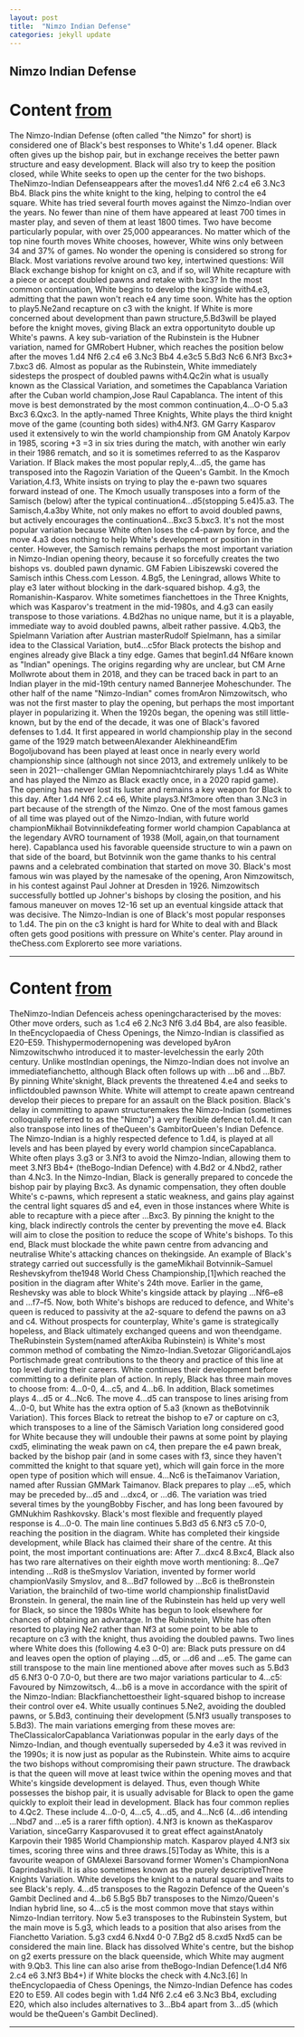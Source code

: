 ```yaml
---
layout: post
title:  "Nimzo Indian Defense"
categories: jekyll update
---
```


## Nimzo Indian Defense
# Content [from](https://www.chess.com/openings/Nimzo-Indian-Defense)
The Nimzo-Indian Defense (often called "the Nimzo" for short) is considered one of Black's best responses to White's 1.d4 opener. Black often gives up the bishop pair, but in exchange receives the better pawn structure and easy development. Black will also try to keep the position closed, while White seeks to open up the center for the two bishops.
TheNimzo-Indian Defenseappears after the moves1.d4 Nf6 2.c4 e6 3.Nc3 Bb4. Black pins the white knight to the king, helping to control the e4 square.
White has tried several fourth moves against the Nimzo-Indian over the years. No fewer than nine of them have appeared at least 700 times in master play, and seven of them at least 1800 times. Two have become particularly popular, with over 25,000 appearances. No matter which of the top nine fourth moves White chooses, however, White wins only between 34 and 37% of games. No wonder the opening is considered so strong for Black.
Most variations revolve around two key, intertwined questions: Will Black exchange bishop for knight on c3, and if so, will White recapture with a piece or accept doubled pawns and retake with bxc3?
In the most common continuation, White begins to develop the kingside with4.e3, admitting that the pawn won't reach e4 any time soon. White has the option to play5.Ne2and recapture on c3 with the knight. If White is more concerned about development than pawn structure,5.Bd3will be played before the knight moves, giving Black an extra opportunityto double up White's pawns.
A key sub-variation of the Rubinstein is the Hubner variation, named for GMRobert Hubner, which reaches the position below after the moves 1.d4 Nf6 2.c4 e6 3.Nc3 Bb4 4.e3c5 5.Bd3 Nc6 6.Nf3 Bxc3+ 7.bxc3 d6.
Almost as popular as the Rubinstein, White immediately sidesteps the prospect of doubled pawns with4.Qc2in what is usually known as the Classical Variation, and sometimes the Capablanca Variation after the Cuban world champion,Jose Raul Capablanca. The intent of this move is best demonstrated by the most common continuation,4...O-O 5.a3 Bxc3 6.Qxc3.
In the aptly-named Three Knights, White plays the third knight move of the game (counting both sides) with4.Nf3. GM Garry Kasparov used it extensively to win the world championship from GM Anatoly Karpov in 1985, scoring +3 =3 in six tries during the match, with another win early in their 1986 rematch, and so it is sometimes referred to as the Kasparov Variation.
If Black makes the most popular reply,4...d5, the game has transposed into the Ragozin Variation of the Queen's Gambit.
In the Kmoch Variation,4.f3, White insists on trying to play the e-pawn two squares forward instead of one. The Kmoch usually transposes into a form of the Samisch (below) after the typical continuation4...d5(stopping 5.e4)5.a3.
The Samisch,4.a3by White, not only makes no effort to avoid doubled pawns, but actively encourages the continuation4...Bxc3 5.bxc3. It's not the most popular variation because White often loses the c4-pawn by force, and the move 4.a3 does nothing to help White's development or position in the center. However, the Samisch remains perhaps the most important variation in Nimzo-Indian opening theory, because it so forcefully creates the two bishops vs. doubled pawn dynamic.
GM Fabien Libiszewski covered the Samisch inthis Chess.com Lesson.
4.Bg5, the Leningrad, allows White to play e3 later without blocking in the dark-squared bishop.
4.g3, the Romanishin-Kasparov. White sometimes fianchettoes in the Three Knights, which was Kasparov's treatment in the mid-1980s, and 4.g3 can easily transpose to those variations.
4.Bd2has no unique name, but it is a playable, immediate way to avoid doubled pawns, albeit rather passive.
4.Qb3, the Spielmann Variation after Austrian masterRudolf Spielmann, has a similar idea to the Classical Variation, but4...c5for Black protects the bishop and engines already give Black a tiny edge.
Games that begin1.d4 Nf6are known as "Indian" openings. The origins regarding why are unclear, but CM Arne Mollwrote about them in 2018, and they can be traced back in part to an Indian player in the mid-19th century named Bannerjee Moheschunder. The other half of the name "Nimzo-Indian" comes fromAron Nimzowitsch, who was not the first master to play the opening, but perhaps the most important player in popularizing it.
When the 1920s began, the opening was still little-known, but by the end of the decade, it was one of Black's favored defenses to 1.d4. It first appeared in world championship play in the second game of the 1929 match betweenAlexander AlekhineandEfim Bogoljubovand has been played at least once in nearly every world championship since (although not since 2013, and extremely unlikely to be seen in 2021--challenger GMIan Nepomniachtchirarely plays 1.d4 as White and has played the Nimzo as Black exactly once, in a 2020 rapid game).
The opening has never lost its luster and remains a key weapon for Black to this day. After 1.d4 Nf6 2.c4 e6, White plays3.Nf3more often than 3.Nc3 in part because of the strength of the Nimzo.
One of the most famous games of all time was played out of the Nimzo-Indian, with future world championMikhail Botvinnikdefeating former world champion Capablanca at the legendary AVRO tournament of 1938 (Moll, again,on that tournament here). Capablanca used his favorable queenside structure to win a pawn on that side of the board, but Botvinnik won the game thanks to his central pawns and a celebrated combination that started on move 30.
Black's most famous win was played by the namesake of the opening, Aron Nimzowitsch, in his contest against Paul Johner at Dresden in 1926. Nimzowitsch successfully bottled up Johner's bishops by closing the position, and his famous maneuver on moves 12-16 set up an eventual kingside attack that was decisive.
The Nimzo-Indian is one of Black's most popular responses to 1.d4. The pin on the c3 knight is hard for White to deal with and Black often gets good positions with pressure on White's center. Play around in theChess.com Explorerto see more variations.

---

# Content [from](https://en.wikipedia.org/wiki/Nimzo-Indian_Defence)
TheNimzo-Indian Defenceis achess openingcharacterised by the moves:
Other move orders, such as 1.c4 e6 2.Nc3 Nf6 3.d4 Bb4, are also feasible. In theEncyclopaedia of Chess Openings, the Nimzo-Indian is classified as E20–E59.
Thishypermodernopening was developed byAron Nimzowitschwho introduced it to master-levelchessin the early 20th century. Unlike mostIndian openings, the Nimzo-Indian does not involve an immediatefianchetto, although Black often follows up with ...b6 and ...Bb7. By pinning White'sknight, Black prevents the threatened 4.e4 and seeks to inflictdoubled pawnson White. White will attempt to create apawn centreand develop their pieces to prepare for an assault on the Black position.
Black's delay in committing to apawn structuremakes the Nimzo-Indian (sometimes colloquially referred to as the "Nimzo") a very flexible defence to1.d4. It can also transpose into lines of theQueen's GambitorQueen's Indian Defence. The Nimzo-Indian is a highly respected defence to 1.d4, is played at all levels and has been played by every world champion sinceCapablanca. White often plays 3.g3 or 3.Nf3 to avoid the Nimzo-Indian, allowing them to meet 3.Nf3 Bb4+ (theBogo-Indian Defence) with 4.Bd2 or 4.Nbd2, rather than 4.Nc3.
In the Nimzo-Indian, Black is generally prepared to concede the bishop pair by playing Bxc3. As dynamic compensation, they often double White's c-pawns, which represent a static weakness, and gains play against the central light squares d5 and e4, even in those instances where White is able to recapture with a piece after ...Bxc3. By pinning the knight to the king, black indirectly controls the center by preventing the move e4. Black will aim to close the position to reduce the scope of White's bishops. To this end, Black must blockade the white pawn centre from advancing and neutralise White's attacking chances on thekingside. An example of Black's strategy carried out successfully is the gameMikhail Botvinnik–Samuel Reshevskyfrom the1948 World Chess Championship,[1]which reached the position in the diagram after White's 24th move.
Earlier in the game, Reshevsky was able to block White's kingside attack by playing ...Nf6–e8 and ...f7–f5. Now, both White's bishops are reduced to defence, and White's queen is reduced to passivity at the a2-square to defend the pawns on a3 and c4. Without prospects for counterplay, White's game is strategically hopeless, and Black ultimately exchanged queens and won theendgame.
TheRubinstein System(named afterAkiba Rubinstein) is White's most common method of combating the Nimzo-Indian.Svetozar GligorićandLajos Portischmade great contributions to the theory and practice of this line at top level during their careers. White continues their development before committing to a definite plan of action. In reply, Black has three main moves to choose from: 4...0-0, 4...c5, and 4...b6.
In addition, Black sometimes plays 4...d5 or 4...Nc6. The move 4...d5 can transpose to lines arising from 4...0-0, but White has the extra option of 5.a3 (known as theBotvinnik Variation). This forces Black to retreat the bishop to e7 or capture on c3, which transposes to a line of the Sämisch Variation long considered good for White because they will undouble their pawns at some point by playing cxd5, eliminating the weak pawn on c4, then prepare the e4 pawn break, backed by the bishop pair (and in some cases with f3, since they haven't committed the knight to that square yet), which will gain force in the more open type of position which will ensue. 4...Nc6 is theTaimanov Variation, named after Russian GMMark Taimanov. Black prepares to play ...e5, which may be preceded by...d5 and ...dxc4, or ...d6. The variation was tried several times by the youngBobby Fischer, and has long been favoured by GMNukhim Rashkovsky.
Black's most flexible and frequently played response is 4...0-0. The main line continues 5.Bd3 d5 6.Nf3 c5 7.0-0, reaching the position in the diagram.
White has completed their kingside development, while Black has claimed their share of the centre. At this point, the most important continuations are:
After 7...dxc4 8.Bxc4,  Black also has two rare alternatives on their eighth move worth mentioning: 8...Qe7 intending ...Rd8 is theSmyslov Variation, invented by former world championVasily Smyslov, and  8...Bd7 followed by ...Bc6  is theBronstein Variation, the brainchild of two-time world championship finalistDavid Bronstein.
In general, the main line of the Rubinstein has held up very well for Black, so since the 1980s White has begun to look elsewhere for chances of obtaining an advantage. In the Rubinstein, White has often resorted to playing Ne2 rather than Nf3 at some point to be able to recapture on c3 with the knight, thus avoiding the doubled pawns. Two lines where White does this (following 4.e3 0-0) are:
Black puts pressure on d4 and leaves open the option of playing ...d5, or ...d6 and ...e5. The game can still transpose to the main line mentioned above after moves such as 5.Bd3 d5 6.Nf3 0-0 7.0-0, but there are two major variations particular to 4...c5:
Favoured by Nimzowitsch, 4...b6 is a move in accordance with the spirit of the Nimzo-Indian: Blackfianchettoestheir light-squared bishop to increase their control over e4. White usually continues 5.Ne2, avoiding the doubled pawns, or 5.Bd3, continuing their development (5.Nf3 usually transposes to 5.Bd3). The main variations emerging from these moves are:
TheClassicalorCapablanca Variationwas popular in the early days of the Nimzo-Indian, and though eventually superseded by 4.e3 it was revived in the 1990s; it is now just as popular as the Rubinstein. White aims to acquire the two bishops without compromising their pawn structure. The drawback is that the queen will move at least twice within the opening moves and that White's kingside development is delayed. Thus, even though White possesses the bishop pair, it is usually advisable for Black to open the game quickly to exploit their lead in development. Black has four common replies to 4.Qc2. These include 4...0-0, 4...c5, 4...d5, and 4...Nc6  (4...d6 intending ...Nbd7 and ...e5 is a rarer fifth option).
4.Nf3 is known as theKasparov Variation, sinceGarry Kasparovused it to great effect againstAnatoly Karpovin their 1985 World Championship match. Kasparov played 4.Nf3 six times, scoring three wins and three draws.[5]Today as White, this is a favourite weapon of GMAlexei Barsovand former Women's ChampionNona Gaprindashvili. It is also sometimes known as the purely descriptiveThree Knights Variation.
White develops the knight to a natural square and waits to see Black's reply. 4...d5 transposes to the Ragozin Defence of the Queen's Gambit Declined and 4...b6 5.Bg5 Bb7 transposes to the Nimzo/Queen's Indian hybrid line, so 4...c5 is the most common move that stays within Nimzo-Indian territory. Now 5.e3 transposes to the Rubinstein System, but the main move is 5.g3, which leads to a position that also arises from the Fianchetto Variation. 5.g3 cxd4 6.Nxd4 0-0 7.Bg2 d5 8.cxd5 Nxd5 can be considered the main line. Black has dissolved White's centre, but the bishop on g2 exerts pressure on the black queenside, which White may augment with 9.Qb3.
This line can also arise from theBogo-Indian Defence(1.d4 Nf6 2.c4 e6 3.Nf3 Bb4+) if White blocks the check with 4.Nc3.[6]
In theEncyclopaedia of Chess Openings, the Nimzo-Indian Defence has codes E20 to E59. All codes begin with 1.d4 Nf6 2.c4 e6 3.Nc3 Bb4, excluding E20, which also includes alternatives to 3...Bb4 apart from 3...d5 (which would be theQueen's Gambit Declined).

---

